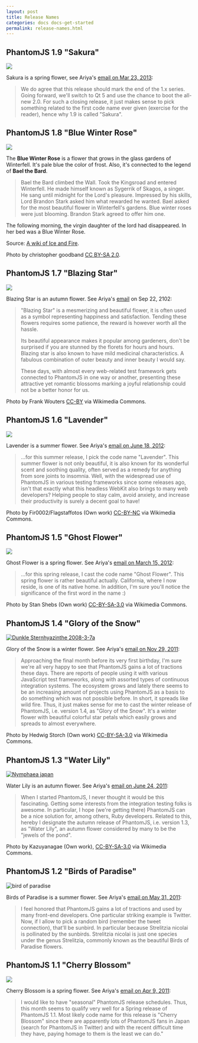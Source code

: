 ```yaml
---
layout: post
title: Release Names
categories: docs docs-get-started
permalink: release-names.html
---
```


## PhantomJS 1.9 "Sakura"

![](http://farm6.static.flickr.com/5030/5607810834_3220056f56_m.jpg)

Sakura is a spring flower, see Ariya's [email on Mar 23, 2013](https://groups.google.com/d/msg/phantomjs/yM25jtdispo/dXbenqn-mvYJ):

> We do agree that this release should mark the end of the 1.x series.
> Going forward, we'll switch to Qt 5 and use the chance to boot the
> all-new 2.0. For such a closing release, it just makes sense to pick
> something related to the first code name ever given (exercise for the
> reader), hence why 1.9 is called "Sakura".

## PhantomJS 1.8 "Blue Winter Rose"

[![](http://awoiaf.westeros.org/images/8/83/Blue_Roses1.jpg)](http://awoiaf.westeros.org/index.php/File:Blue_Roses1.jpg)

The **Blue Winter Rose** is a flower that grows in the glass gardens of Winterfell.
It's pale blue the color of frost. Also, it's connected to the legend of **Bael the Bard**.

> Bael the Bard climbed the Wall.
> Took the Kingsroad and entered Winterfell.
> He made himself known as Sygerrik of Skagos, a singer.
> He sang until midnight for the Lord's pleasure.
> Impressed by his skills, Lord Brandon Stark asked him what rewarded he wanted.
> Bael asked for the most beautiful flower in Winterfell's gardens.
> Blue winter roses were just blooming.
> Brandon Stark agreed to offer him one.

The following morning, the virgin daughter of the lord had disappeared. In her bed was a Blue Winter Rose.

Source: [A wiki of Ice and Fire](http://awoiaf.westeros.org/index.php/Blue_winter_rose).

Photo by christopher goodband [CC BY-SA 2.0](http://creativecommons.org/licenses/by-sa/2.0/).

## PhantomJS 1.7 "Blazing Star"

[![](http://upload.wikimedia.org/wikipedia/commons/thumb/6/63/Liatris_spicata_close-up.jpg/220px-Liatris_spicata_close-up.jpg)](http://commons.wikimedia.org/wiki/File:Liatris_spicata_close-up.jpg)

Blazing Star is an autumn flower. See Ariya's
[email](http://groups.google.com/d/topic/phantomjs/7jiydz_52cg) on Sep 22, 2102:

> "Blazing Star" is a mesmerizing and beautiful flower, it is often used
> as a symbol representing happiness and satisfaction. Tending these
> flowers requires some patience, the reward is however worth all the hassle.
>
> Its beautiful appearance makes it popular among gardeners, don't be
> surprised if you are stunned by the florets for hours and hours.
> Blazing star is also known to have mild medicinal characteristics.
> A fabulous combination of outer beauty and inner beauty I would say.
>
> These days, with almost every web-related test framework gets
> connected to PhantomJS in one way or another, presenting these
> attractive yet romantic blossoms marking a joyful relationship could
> not be a better honor for us.

Photo by Frank Wouters [CC-BY](http://creativecommons.org/licenses/by/2.0/deed.en)
via Wikimedia Commons.

## PhantomJS 1.6 "Lavender"

[![](http://upload.wikimedia.org/wikipedia/commons/thumb/6/60/Single_lavendar_flower02.jpg/220px-Single_lavendar_flower02.jpg)](http://commons.wikimedia.org/wiki/File:Single_lavendar_flower02.jpg)

Lavender is a summer flower. See Ariya's [email on June 18, 2012](http://groups.google.com/d/topic/phantomjs/EOKOqdmXcjU):

> ...for this summer  release, I pick the code name "Lavender". This summer flower is not
> only beautiful, it is also known for its wonderful scent and soothing
> quality, often served as a remedy for anything from sore joints to
> insomnia. Well, with the widespread use of PhantomJS in various
> testing frameworks since some releases ago, isn't that exactly what
> this headless WebKit also brings to many web developers? Helping
> people to stay calm, avoid anxiety, and increase their productivity is
> surely a decent goal to have!

Photo by Fir0002/Flagstaffotos (Own work) [CC-BY-NC](http://creativecommons.org/licenses/by-nc/3.0/)
via Wikimedia Commons.

## PhantomJS 1.5 "Ghost Flower"

[![](http://upload.wikimedia.org/wikipedia/commons/thumb/8/8f/Mohavea_confertiflora_1.jpg/218px-Mohavea_confertiflora_1.jpg)](http://commons.wikimedia.org/wiki/File:Mohavea_confertiflora_1.jpg)

Ghost Flower is a spring flower. See Ariya's [email on March 15, 2012](https://groups.google.com/d/topic/phantomjs/6pDNT-Epk7E/discussion):

> ...for this spring release, I cast the code name "Ghost Flower". This spring flower is
> rather beautiful actually. California, where I now reside, is one of
> its native home. In addition, I'm sure you'll notice the significance
> of the first word in the name :)

Photo by Stan Shebs (Own work) [CC-BY-SA-3.0](http://creativecommons.org/licenses/by-sa/3.0/deed.en)
via Wikimedia Commons.

## PhantomJS 1.4 "Glory of the Snow"

[![Dunkle Sternhyazinthe 2008-3-7a](http://upload.wikimedia.org/wikipedia/commons/thumb/0/07/Dunkle_Sternhyazinthe_2008-3-7a.JPG/240px-Dunkle_Sternhyazinthe_2008-3-7a.JPG)](http://commons.wikimedia.org/wiki/File%3ADunkle_Sternhyazinthe_2008-3-7a.JPG "By Hedwig Storch (Own work) [CC-BY-SA-3.0 (www.creativecommons.org/licenses/by-sa/3.0)], via Wikimedia Commons")

Glory of the Snow is a winter flower. See Ariya's [email on Nov 29, 2011](https://groups.google.com/d/topic/phantomjs/5VA1kQH_864/discussion):

> Approaching the final month before its very first birthday, I'm sure
> we're all very happy to see that PhantomJS gains a lot of tractions
> these days. There are reports of people using it with various
> JavaScript test frameworks, along with assorted types of continuous
> integration systems. The ecosystem grows and lately there seems to be
> an increasing amount of projects using PhantomJS as a basis to do
> something which was not possible before. In short, it spreads like
> wild fire. Thus, it just makes sense for me to cast the winter release
> of PhantomJS, i.e. version 1.4, as "Glory of the Snow". It's a winter
> flower with beautiful colorful star petals which easily grows and
> spreads to almost everywhere.

Photo by Hedwig Storch (Own work) [CC-BY-SA-3.0](http://creativecommons.org/licenses/by-sa/3.0/)
via Wikimedia Commons.

## PhantomJS 1.3 "Water Lily"

[![Nymphaea japan](http://upload.wikimedia.org/wikipedia/commons/thumb/f/fa/Nymphaea_japan.jpg/240px-Nymphaea_japan.jpg)](http://commons.wikimedia.org/wiki/File:Nymphaea_japan.jpg "By Kazuyanagae (Own work) [CC-BY-SA-3.0 (www.creativecommons.org/licenses/by-sa/3.0)], via Wikimedia Commons")

Water Lily is an autumn flower. See Ariya's [email on June 24, 2011](https://groups.google.com/d/topic/phantomjs/kRz9atKlyWE/discussion):

> When I started PhantomJS, I never thought it would be this
> fascinating. Getting some interests from the integration testing folks
> is awesome. In particular, I hope (we're getting there) PhantomJS can
> be a nice solution for, among others, Ruby developers. Related to
> this, hereby I designate the autumn release of PhantomJS, i.e. version 1.3,
> as "Water Lily", an autumn flower considered by many to be the "jewels of the pond".

Photo by Kazuyanagae (Own work), [CC-BY-SA-3.0](http://creativecommons.org/licenses/by-sa/3.0/)
via Wikimedia Commons.

## PhantomJS 1.2 "Birds of Paradise"

![bird of paradise](http://farm6.static.flickr.com/5277/5896075342_9a3118666f_m.jpg)

Birds of Paradise is a summer flower. See Ariya's [email on May 31, 2011](https://groups.google.com/forum/#!topic/phantomjs/5MHRKM8IOyU/discussion):

> I feel honored that PhantomJS gains a lot of tractions and used by
> many front-end developers. One particular striking example is Twitter.
> Now, if I allow to pick a random bird (remember the tweet connection),
> that'll be sunbird. In particular because Strelitzia nicolai is
> pollinated by the sunbirds.
> Strelitzia nicolai is just one species under the genus Strelitzia,
> commonly known as the beautiful Birds of Paradise flowers.

## PhantomJS 1.1 "Cherry Blossom"

![](http://farm6.static.flickr.com/5030/5607810834_3220056f56_m.jpg)

Cherry Blossom is a spring flower. See Ariya's [email on Apr 9, 2011](https://groups.google.com/forum/#!topic/phantomjs/0LINaH93DpI/discussion):

> I would like to have "seasonal" PhantomJS release schedules. Thus,
> this month seems to qualify very well for a Spring release of
> PhantomJS 1.1. Most likely code name for this release is "Cherry
> Blossom" since there are apparently lots of PhantomJS fans in Japan
> (search for PhantomJS in Twitter) and with the recent difficult time
> they have, paying homage to them is the least we can do."

